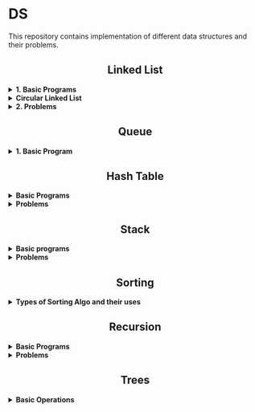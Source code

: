 # **DS**

This repository contains implementation of different data structures and their problems.

<h2 align="center"><b>Linked List</b></h2>

<details>
<summary><b>1. Basic Programs</b></summary>

- Insertion at the end.
- Insertion at the beginning.
- Insertion at the middle of the linked list.
- Deleting the last node.
- Deleting the first node.
- Deleting the middle node.
- Calculating the length of list using iteration and the recursion.
- Searching an item using iteration and recursion.
- Implementation of doubly linked list.

</details>
<details>
<summary><b>Circular Linked List</b></summary>

- Creating a circular linked list from scratch.
- Inserting at end and beginning of the circular linked list

</details>
<details>
<summary><b>2. Problems</b></summary>

- Get the Nth node from the last.
- Detecting a loop in a linked list.
- Detecting the length of loop in a linked list. (Using Floyd's Cycle detection algorithm)
- Detect and remove loop from the linked list.
- Check if single linked list is palindrome or not.
- Removing Duplicate elements from unsorted linked list.
- Swapping nodes in a linked list.
- Merge two sorted linked list.
- Add two numbers represented by linked list.

</details>

<h2 align="center"><b>Queue</b></h2>

<details>
<summary><b>1. Basic Program</b></summary>

- Basic operations of queue
- Queue using stack.
- Priority Queue using STL.
- Priority Queue using linked list.

</details>

<h2 align="center"><b>Hash Table</b></h2>

<details>
<summary><b>Basic Programs</b></summary>

</details>

<details>
<summary><b>Problems</b></summary>

- Find whether an array is a subset of another array
- Union and Intersection of two linked list.
- Given an array A[] and a number x, check for pair in A[] with sum as x
- Minimum delete operations to make all elements of array same.
- Minimum operations to make all elements equal in array.
- Maximum distance between two occurrences of same element in array
- Find duplicates in a given array when elements are not limited to a range
- Smallest subarray with all occurrences of a most frequent element.
- Find elements which are present in first array and not in second array.
- How to check if two subsets are disjoint.
- Non-overlapping sum of two sets.
- Find missing elements of a range.
- Find the kth missing element in increasing sequence which is not present in a given sequence
- Find pair with greatest pair in array.
- Minimum number of subsets with distinct elements
- Remove minimum number of elements such that no common element exist in both array.
- Count items common to both the lists but with different prices.

</details>

<h2 align="center"><b>Stack</b></h2>

<details>
<summary><b>Basic programs</b></summary>

- Basic operations of stack.
- Implementing stack using queues.
- Reverse a string using stack.

</details>

<details>
<summary><b>Problems</b></summary>

- Find the middle element of the stack in O(1) complexity.
- Implement stack using a single queue.
- Reverse individual words.

</details>

<h2 align="center"><b>Sorting</b></h2>

<details>
<summary><b>Types of Sorting Algo and their uses</b></summary>

- Bubble Sort
- Quick Sort
- Merge Sort

</details>

<h2 align="center"><b>Recursion</b></h2>

<details>
<summary><b>Basic Programs</b></summary>

- Factorial using recursion
- Print numbers 1 to N in backwards
- Fibonacci Series
- Binary Search

</details>

<details>
<summary><b>Problems</b></summary>

</details>

<h2 align="center"><b>Trees</b></h2>

<details>
<summary><b>Basic Operations</b></summary>

- Creation of Binary Tree
- Traversal in trees : PreOrder, Inorder and Postorder
- Number of nodes in tree

</details>
